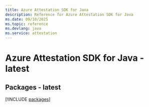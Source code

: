 ```yaml
---
title: Azure Attestation SDK for Java
description: Reference for Azure Attestation SDK for Java
ms.date: 09/10/2025
ms.topic: reference
ms.devlang: java
ms.service: attestation
---
```

# Azure Attestation SDK for Java - latest
## Packages - latest
[!INCLUDE [packages](attestation-index.md)]